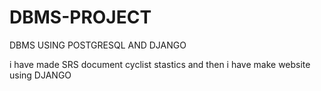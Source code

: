 # DBMS-PROJECT
DBMS USING POSTGRESQL AND DJANGO

i have made SRS document cyclist stastics and then i have make website using DJANGO
